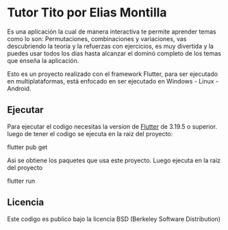 # Tutor Tito por Elias Montilla

Es una aplicación la cual de manera interactiva te permite aprender temas como lo son: Permutaciones, combinaciones y variaciones, vas descubriendo la teoría y la refuerzas con ejercicios, es muy divertida y la puedes usar todos los días hasta alcanzar el dominó completo de los temas que enseña la aplicación. 

Esto es un proyecto realizado con el framework Flutter, para ser ejecutado en multiplataformas, está enfocado en ser ejecutado en Windows - Linux - Android. 


## Ejecutar

Para ejecutar el codigo necesitas la version de [Flutter](https://flutter.dev) de 3.19.5 o superior.
luego de tener el codigo se ejecuta en la raiz del proyecto: 

flutter pub get 

Asi se obtiene los paquetes que usa este proyecto.
Luego ejecuta en la raiz del proyecto

flutter run 

## Licencia 

Este codigo es publico bajo la licencia BSD (Berkeley Software Distribution)
